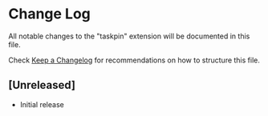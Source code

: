 # Change Log

All notable changes to the "taskpin" extension will be documented in this file.

Check [Keep a Changelog](http://keepachangelog.com/) for recommendations on how to structure this file.

## [Unreleased]

- Initial release